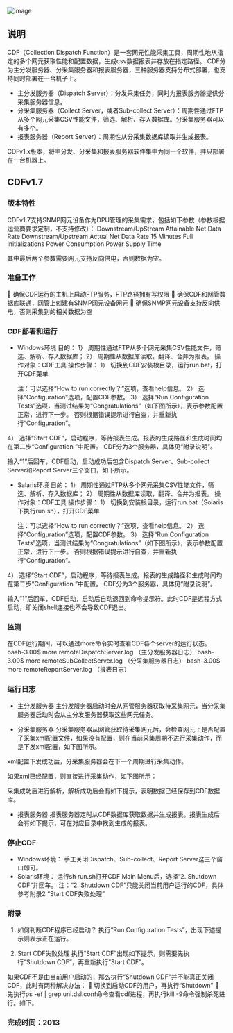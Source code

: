 ![image](https://github.com/nodder/cdf/blob/master/images/1.jpg)

## 说明
CDF（Collection Dispatch Function）是一套网元性能采集工具，周期性地从指定的多个网元获取性能和配置数据，生成csv数据报表并存放在指定路径。
CDF分为主分发服务器、分采集服务器和报表服务器，三种服务器支持分布式部署，也支持同时部署在一台机子上。

- 主分发服务器（Dispatch Server）：分发采集任务，同时为报表服务器提供分采集服务器信息。
- 分采集服务器（Collect Server，或者Sub-collect Server）：周期性通过FTP从多个网元采集CSV性能文件，筛选、解析、存入数据库。分采集服务器可以有多个。
- 报表服务器（Report Server）：周期性从分采集数据库读取并生成报表。

CDFv1.x版本，将主分发、分采集和报表服务器软件集中为同一个软件，并只部署在一台机器上。

## CDFv1.7
### 版本特性 
CDFv1.7支持SNMP网元设备作为DPU管理的采集需求，包括如下参数（参数根据运营商要求定制，不支持修改）：
Downstream/UpStream Attainable Net Data Rate
Downstream/Upstream Actual Net Data Rate
15 Minutes Full Initializations
Power Consumption
Power Supply Time

其中最后两个参数需要网元支持反向供电，否则数据为空。

### 准备工作
	确保CDF运行的主机上启动FTP服务，FTP路径拥有写权限
	确保CDF和网管数据库联通，网管上创建有SNMP网元设备网元
	确保SNMP网元设备支持反向供电，否则采集到的相关数据为空
### CDF部署和运行
-  Windows环境
目的：
1）	周期性通过FTP从多个网元采集CSV性能文件，筛选、解析、存入数据库；
2）	周期性从数据库读取，翻译、合并为报表。
操作对象：CDF工具
操作步骤：
1）	切换到CDF安装根目录，运行run.bat，打开CDF菜单

	注：可以选择“How to run correctly？”选项，查看help信息。
2）	选择“Configuration”选项，配置CDF参数。
3）	选择“Run Configuration Tests”选项，当测试结果为“Congratulations”（如下图所示），表示参数配置正常，进行下一步。 否则根据错误提示进行自查，并重新执行“Configuration”。
 
4）	选择“Start CDF”，启动程序，等待报表生成。报表的生成路径和生成时间均在第二步“Configuration ”中配置。 CDF分为3个服务器，具体见“附录说明”。
 
输入“1”后回车，CDF启动，启动成功后包含Dispatch Server、Sub-collect Server和Report Server三个窗口，如下所示。
 
- Salaris环境
目的：
1）	周期性通过FTP从多个网元采集CSV性能文件，筛选、解析、存入数据库；
2）	周期性从数据库读取，翻译、合并为报表。
操作对象：CDF工具
操作步骤：
1）	切换到安装根目录，运行run.bat（Solaris下执行run.sh），打开CDF菜单
 
	注：可以选择“How to run correctly？”选项，查看help信息。
2）	选择“Configuration”选项，配置CDF参数。
3）	选择“Run Configuration Tests”选项，当测试结果为“Congratulations”（如下图所示），表示参数配置正常，进行下一步。 否则根据错误提示进行自查，并重新执行“Configuration”。
 
 
4）	选择“Start CDF”，启动程序，等待报表生成。报表的生成路径和生成时间均在第二步“Configuration ”中配置。 CDF分为3个服务器，具体见“附录说明”。

输入“1”后回车，CDF启动，启动后自动退回到命令提示符。此时CDF是远程方式启动，即关闭shell连接也不会导致CDF退出。
 
### 监测

在CDF运行期间，可以通过more命令实时查看CDF各个server的运行状态。
bash-3.00$ more remoteDispatchServer.log   （主分发服务器日志）
bash-3.00$ more remoteSubCollectServer.log  （分采集服务器日志）
bash-3.00$ more remoteReportServer.log	（报表日志）
 
### 运行日志
- 主分发服务器
主分发服务器启动时会从网管服务器获取待采集网元，当分采集服务器启动时会从主分发服务器获取这些网元任务。
 

- 分采集服务器
分采集服务器从网管获取待采集网元后，会检查网元上是否配置了采集xml配置文件，如果没有配置，则在当前采集周期不进行采集动作，而是下发xml配置，如下图所示。
 
xml配置下发成功后，分采集服务器会在下一个周期进行采集动作。

如果xml已经配置，则直接进行采集动作，如下图所示：
 

采集成功后进行解析，解析成功后会有如下提示，表明数据已经保存到CDF数据库。
 

- 报表服务器
报表服务器定时从CDF数据库获取数据并生成报表。报表生成后会有如下提示，可在对应目录中找到生成的报表。
 
### 停止CDF
- Windows环境：
手工关闭Dispatch、Sub-collect、Report Server这三个窗口即可。
- Solaris环境：
	运行sh run.sh打开CDF Main Menu后，选择“2. Shutdown CDF”并回车。
注：“2. Shutdown CDF”只能关闭当前用户运行的CDF，具体参考附录2 “Start CDF失败处理”
### 附录
1.	如何判断CDF程序已经启动？
执行“Run Configuration Tests”，出现下述提示则表示正在运行。
 
2.	Start CDF失败处理
执行“Start CDF”出现如下提示，则需要先执行“Shutdown CDF”，再重新执行“Start CDF”。
 
如果CDF不是由当前用户启动的，那么执行“Shutdown CDF”并不能真正关闭CDF，此时有两种解决办法：
	切换到启动CDF的用户，再执行“Shutdown”
	先执行ps -ef | grep uni.dsl.conf命令查看cdf进程，再执行kill -9命令强制杀死进行。如下。


### 完成时间：2013
